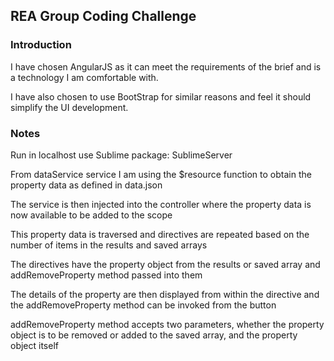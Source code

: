 ## REA Group Coding Challenge

### Introduction

I have chosen AngularJS as it can meet the requirements of the brief and is a technology I am comfortable with.

I have also chosen to use BootStrap for similar reasons and feel it should simplify the UI development.

### Notes

Run in localhost use Sublime package: SublimeServer

From dataService service I am using the $resource function to obtain the property data as defined in data.json

The service is then injected into the controller where the property data is now available to be added to the scope

This property data is traversed and directives are repeated based on the number of items in the results and saved arrays

The directives have the property object from the results or saved array and addRemoveProperty method passed into them

The details of the property are then displayed from within the directive and the addRemoveProperty method can be invoked from the button

addRemoveProperty method accepts two parameters, whether the property object is to be removed or added to the saved array, and the property object itself